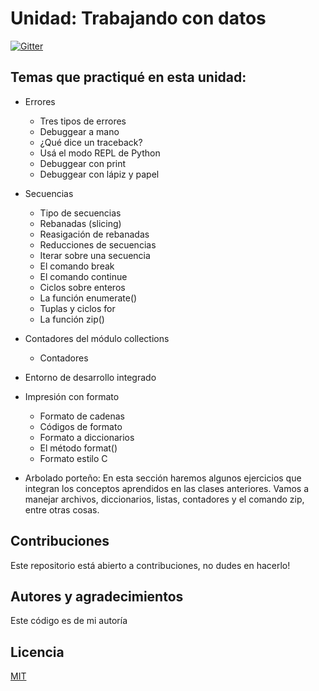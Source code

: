 # Unidad: Trabajando con datos

[![Gitter](https://img.shields.io/badge/Python-FFD43B?style=for-the-badge&logo=python&logoColor=darkgreen)](https://www.python.org/)

## Temas que practiqué en esta unidad:

- Errores
  - Tres tipos de errores
  - Debuggear a mano
  - ¿Qué dice un traceback?
  - Usá el modo REPL de Python
  - Debuggear con print
  - Debuggear con lápiz y papel

- Secuencias
  - Tipo de secuencias
  - Rebanadas (slicing)
  - Reasigación de rebanadas
  - Reducciones de secuencias
  - Iterar sobre una secuencia
  - El comando break
  - El comando continue
  - Ciclos sobre enteros
  - La función enumerate()
  - Tuplas y ciclos for
  - La función zip()

- Contadores del módulo collections
  - Contadores

- Entorno de desarrollo integrado

- Impresión con formato
  - Formato de cadenas
  - Códigos de formato
  - Formato a diccionarios
  - El método format()
  - Formato estilo C

- Arbolado porteño: En esta sección haremos algunos ejercicios que integran los conceptos aprendidos en las clases anteriores. Vamos a manejar archivos, diccionarios, listas, contadores y el comando zip, entre otras cosas. 

## Contribuciones

Este repositorio está abierto a contribuciones, no dudes en hacerlo!

## Autores y agradecimientos

Este código es de mi autoría

## Licencia

[MIT](https://choosealicense.com/licenses/mit/)